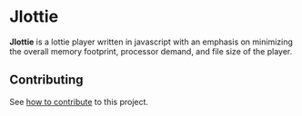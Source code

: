 # Jlottie

**Jlottie** is a lottie player written in javascript with an emphasis on minimizing the overall memory footprint, processor demand, and file size of the player.

## Contributing 
See [how to contribute](contributing.md) to this project.